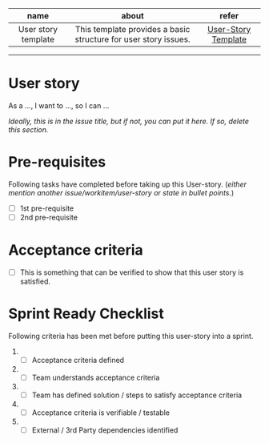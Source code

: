 | name | about | refer |
| :--: | :--: | :--: |
| User story template | This template provides a basic structure for user story issues. | [User-Story Template](https://github.com/mdn/sprints/tree/master/.github/ISSUE_TEMPLATE) |
---

# User story
As a ..., I want to ..., so I can ...

*Ideally, this is in the issue title, but if not, you can put it here. If so, delete this section.*

# Pre-requisites 

Following tasks have completed before taking up this User-story. (*either mention another issue/workitem/user-story or state in bullet points.*)
- [ ] 1st pre-requisite
- [ ] 2nd pre-requisite

# Acceptance criteria

- [ ] This is something that can be verified to show that this user story is satisfied.

# Sprint Ready Checklist 
Following criteria has been met before putting this user-story into a sprint.
1. - [ ] Acceptance criteria defined 
2. - [ ] Team understands acceptance criteria 
3. - [ ] Team has defined solution / steps to satisfy acceptance criteria 
4. - [ ] Acceptance criteria is verifiable / testable 
5. - [ ] External / 3rd Party dependencies identified 
